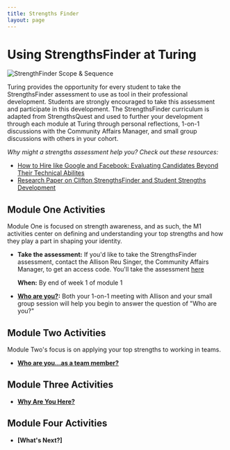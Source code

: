 ```yaml
---
title: Strengths Finder
layout: page
---
```


# Using StrengthsFinder at Turing

![StrengthFinder Scope & Sequence](https://github.com/turingschool/professional_skills/blob/master/images/StrengthsFinder%20Scope%20%26%20Sequence.jpeg)


Turing provides the opportunity for every student to take the StrengthsFinder assessment to use as tool in their professional development. Students are strongly encouraged to take this assessment and participate in this development. The StrengthsFinder curriculum is adapted from StrengthsQuest and used to further your development through each module at Turing through personal reflections, 1-on-1 discussions with the Community Affairs Manager, and small group discussions with others in your cohort.

*Why might a strengths assessment help you? Check out these resources:*

* [How to Hire like Google and Facebook: Evaluating Candidates Beyond Their Technical Abilites](http://www.forbes.com/sites/ashoka/2014/04/15/how-to-hire-like-google-and-facebook-evaluating-candidates-beyond-their-technical-ability/#d8f2a234f156)
* [Research Paper on Clifton StrengthsFinder and Student Strengths Development](../files/The_Clifton_StrengthsFinder_and_Student_Strengths_Development.pdf)

## Module One Activities
Module One is focused on strength awareness, and as such, the M1 activities center on defining and understanding your top strengths and how they play a part in shaping your identity. 

* **Take the assessment:** If you'd like to take the StrengthsFinder assessment, contact the Allison Reu Singer, the Community Affairs Manager, to get an access code. You'll take the assessment [here](http://www.strengthsquest.com/home.aspx)

  **When:** By end of week 1 of module 1

* **[Who are you?](mod1_strengthsfinder_small_group.md):** Both your 1-on-1 meeting with Allison and your small group session will help you begin to answer the question of "Who are you?"

## Module Two Activities
Module Two's focus is on applying your top strengths to working in teams. 

* **[Who are you...as a team member?](mod2_strengthsfinder_small_group.md)**

## Module Three Activities

* **[Why Are You Here?](mod3_strengthsfinder_small_group.md)**

## Module Four Activities

* **[What's Next?]**
